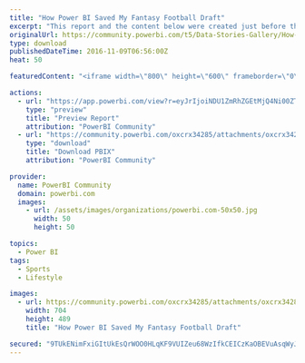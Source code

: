 ```yaml
---
title: "How Power BI Saved My Fantasy Football Draft"
excerpt: "This report and the content below were created just before the start of the 2016 NFL season. I'm a little behind in posting it here, but I hope you"
originalUrl: https://community.powerbi.com/t5/Data-Stories-Gallery/How-Power-BI-Saved-My-Fantasy-Football-Draft/m-p/87926
type: download
publishedDateTime: 2016-11-09T06:56:00Z
heat: 50

featuredContent: "<iframe width=\"800\" height=\"600\" frameborder=\"0\" src=\"https://app.powerbi.com/view?r=eyJrIjoiNDU1ZmRhZGEtMjQ4Ni00ZTU2LTljOWQtMmIzMGE4MjJlNTNkIiwidCI6Ijc4MGEzOGNlLTQzYmUtNGM1Ny1hZDc5LTIyMzkxZWQyZDMzMyIsImMiOjN9\"></iframe>"

actions:
  - url: "https://app.powerbi.com/view?r=eyJrIjoiNDU1ZmRhZGEtMjQ4Ni00ZTU2LTljOWQtMmIzMGE4MjJlNTNkIiwidCI6Ijc4MGEzOGNlLTQzYmUtNGM1Ny1hZDc5LTIyMzkxZWQyZDMzMyIsImMiOjN9"
    type: "preview"
    title: "Preview Report"
    attribution: "PowerBI Community"
  - url: "https://community.powerbi.com/oxcrx34285/attachments/oxcrx34285/DataStoriesGallery/424/2/How%20Power%20BI%20Saved%20My%20Fantasy%20Football%20Draft.pbix"
    type: "download"
    title: "Download PBIX"
    attribution: "PowerBI Community"

provider:
  name: PowerBI Community
  domain: powerbi.com
  images:
    - url: /assets/images/organizations/powerbi.com-50x50.jpg
      width: 50
      height: 50

topics:
  - Power BI
tags:
  - Sports
  - Lifestyle

images:
  - url: https://community.powerbi.com/oxcrx34285/attachments/oxcrx34285/DataStoriesGallery/424/1/2016-11-08_15-20-16.png
    width: 704
    height: 489
    title: "How Power BI Saved My Fantasy Football Draft"

secured: "9TUkENimFxiGItUkEsQrWOO0HLqKF9VUIZeu68WzIfkCEICzKaOBEVuAsqWyJQ3Tk8gBiCy9fOBfX6I26OjjRAB9odh5wkxawbl//zIVeodA4AM8qluxTwe6LMVEXqmqU0BN0xQ6JWT20r49H5xKskpiGoxjjCulfcpaJw18Zsx2V7Nhv+B+NJQ3CaN/jZ2Tgv4k6mm6fFKnxG+RIw6oKLpySH4qTUCVVJwpmfHe03rEqsjuBOOKBVonvmRKU1yems0qMe0w0cVK/jx4bCW2rH0oijvVlnl1arXAJHekdJnQy+R+Sk+YQycOHO0O3LdzYpvi0PY0hZ2gWPspB65SIs+yzoO3ITJU6h++PUqC+a+6pnxUfjxQx3Ta4WsGj7zGtCu6xcquHzUhya+/lYCSetA/UO5F8Lo2q2AHXF+c2Ss=;+X4e3/VyxKoCoHGs6GLRdw=="
---
```


